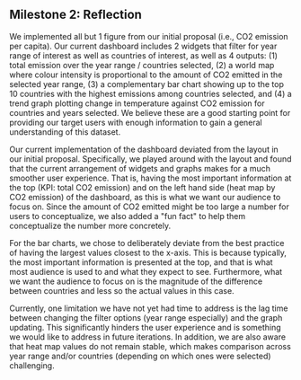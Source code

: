 ## Milestone 2: Reflection

We implemented all but 1 figure from our initial proposal (i.e., CO2 emission per capita). Our current dashboard includes 2 widgets that filter for year range of interest as well as countries of interest, as well as 4 outputs: (1) total emission over the year range / countries selected, (2) a world map where colour intensity is proportional to the amount of CO2 emitted in the selected year range, (3) a complementary bar chart showing up to the top 10 countries with the highest emissions among countries selected, and (4) a trend graph plotting change in temperature against CO2 emission for countries and years selected. We believe these are a good starting point for providing our target users with enough information to gain a general understanding of this dataset.

Our current implementation of the dashboard deviated from the layout in our initial proposal. Specifically, we played around with the layout and found that the current arrangement of widgets and graphs makes for a much smoother user experience. That is, having the most important information at the top (KPI: total CO2 emission) and on the left hand side (heat map by CO2 emission) of the dashboard, as this is what we want our audience to focus on. Since the amount of CO2 emitted might be too large a number for users to conceptualize, we also added a "fun fact" to help them conceptualize the number more concretely. 

For the bar charts, we chose to deliberately deviate from the best practice of having the largest values closest to the x-axis. This is because typically, the most important information is presented at the top, and that is what most audience is used to and what they expect to see. Furthermore, what we want the audience to focus on is the magnitude of the difference between countries and less so the actual values in this case.

Currently, one limitation we have not yet had time to address is the lag time between changing the filter options (year range especially) and the graph updating. This significantly hinders the user experience and is something we would like to address in future iterations. In addition, we are also aware that heat map values do not remain stable, which makes comparison across year range and/or countries (depending on which ones were selected) challenging.

